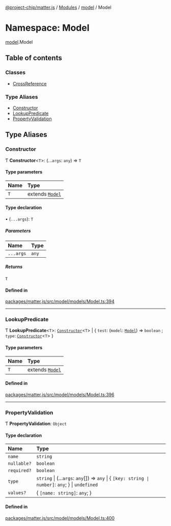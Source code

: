 [@project-chip/matter.js](../README.md) / [Modules](../modules.md) / [model](model.md) / Model

# Namespace: Model

[model](model.md).Model

## Table of contents

### Classes

- [CrossReference](../classes/model.Model.CrossReference.md)

### Type Aliases

- [Constructor](model.Model.md#constructor)
- [LookupPredicate](model.Model.md#lookuppredicate)
- [PropertyValidation](model.Model.md#propertyvalidation)

## Type Aliases

### Constructor

Ƭ **Constructor**\<`T`\>: (...`args`: `any`) => `T`

#### Type parameters

| Name | Type |
| :------ | :------ |
| `T` | extends [`Model`](../classes/model.Model-1.md) |

#### Type declaration

• (`...args`): `T`

##### Parameters

| Name | Type |
| :------ | :------ |
| `...args` | `any` |

##### Returns

`T`

#### Defined in

[packages/matter.js/src/model/models/Model.ts:394](https://github.com/project-chip/matter.js/blob/e87b236f/packages/matter.js/src/model/models/Model.ts#L394)

___

### LookupPredicate

Ƭ **LookupPredicate**\<`T`\>: [`Constructor`](model.Model.md#constructor)\<`T`\> \| \{ `test`: (`model`: [`Model`](../classes/model.Model-1.md)) => `boolean` ; `type`: [`Constructor`](model.Model.md#constructor)\<`T`\>  }

#### Type parameters

| Name | Type |
| :------ | :------ |
| `T` | extends [`Model`](../classes/model.Model-1.md) |

#### Defined in

[packages/matter.js/src/model/models/Model.ts:396](https://github.com/project-chip/matter.js/blob/e87b236f/packages/matter.js/src/model/models/Model.ts#L396)

___

### PropertyValidation

Ƭ **PropertyValidation**: `Object`

#### Type declaration

| Name | Type |
| :------ | :------ |
| `name` | `string` |
| `nullable?` | `boolean` |
| `required?` | `boolean` |
| `type` | `string` \| (...`args`: `any`[]) => `any` \| \{ `[key: string \| number]`: `any`;  } \| `undefined` |
| `values?` | \{ `[name: string]`: `any`;  } |

#### Defined in

[packages/matter.js/src/model/models/Model.ts:400](https://github.com/project-chip/matter.js/blob/e87b236f/packages/matter.js/src/model/models/Model.ts#L400)
